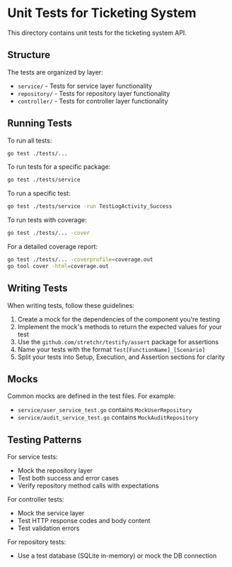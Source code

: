 # Unit Tests for Ticketing System

This directory contains unit tests for the ticketing system API.

## Structure

The tests are organized by layer:

- `service/` - Tests for service layer functionality
- `repository/` - Tests for repository layer functionality
- `controller/` - Tests for controller layer functionality

## Running Tests

To run all tests:

```bash
go test ./tests/...
```

To run tests for a specific package:

```bash
go test ./tests/service
```

To run a specific test:

```bash
go test ./tests/service -run TestLogActivity_Success
```

To run tests with coverage:

```bash
go test ./tests/... -cover
```

For a detailed coverage report:

```bash
go test ./tests/... -coverprofile=coverage.out
go tool cover -html=coverage.out
```

## Writing Tests

When writing tests, follow these guidelines:

1. Create a mock for the dependencies of the component you're testing
2. Implement the mock's methods to return the expected values for your test
3. Use the `github.com/stretchr/testify/assert` package for assertions
4. Name your tests with the format `Test[FunctionName]_[Scenario]`
5. Split your tests into Setup, Execution, and Assertion sections for clarity

## Mocks

Common mocks are defined in the test files. For example:

- `service/user_service_test.go` contains `MockUserRepository`
- `service/audit_service_test.go` contains `MockAuditRepository`

## Testing Patterns

For service tests:

- Mock the repository layer
- Test both success and error cases
- Verify repository method calls with expectations

For controller tests:

- Mock the service layer
- Test HTTP response codes and body content
- Test validation errors

For repository tests:

- Use a test database (SQLite in-memory) or mock the DB connection
